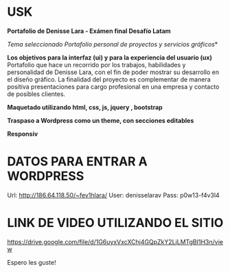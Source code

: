 # USK
**Portafolio de Denisse Lara - Exámen final Desafío Latam**

**Tema seleccionado* Portafolio personal de proyectos y servicios gráficos**

**Los objetivos para la interfaz (ui) y para la experiencia del usuario (ux)**
Portafolio que hace un recorrido por los trabajos, habilidades y personalidad de
Denisse Lara, con el fin de poder mostrar su desarrollo en el diseño gráfico.
La finalidad del proyecto es complementar de manera positiva presentaciones para
cargo profesional en una empresa y contacto de posibles clientes.

**Maquetado utilizando html, css, js, jquery , bootstrap**

**Traspaso a Wordpress como un theme, con secciones editables**

**Responsiv**

# DATOS PARA ENTRAR A WORDPRESS
Url:  http://186.64.118.50/~fev1hlara/
User: denisselarav
Pass: p0w13-f4v3l4

# LINK DE VIDEO UTILIZANDO EL SITIO
https://drive.google.com/file/d/1G6uyxVxcXChj4GQpZkY2LjLMTgBI1H3n/view

Espero les guste!
